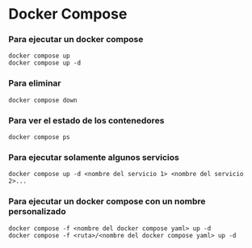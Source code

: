 # Docker Compose

### Para ejecutar un docker compose

```
docker compose up
docker compose up -d
```

### Para eliminar

```
docker compose down
```

### Para ver el estado de los contenedores

```
docker compose ps
```

### Para ejecutar solamente algunos servicios

```
docker compose up -d <nombre del servicio 1> <nombre del servicio 2>...
```

### Para ejecutar un docker compose con un nombre personalizado

```
docker compose -f <nombre del docker compose yaml> up -d
docker compose -f <ruta>/<nombre del docker compose yaml> up -d
```
